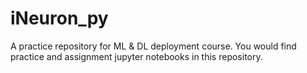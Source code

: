 # iNeuron_py
A practice repository for ML &amp; DL deployment course. You would find practice and assignment jupyter notebooks in this repository.
